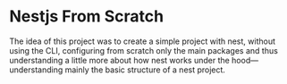 # Nestjs From Scratch

The idea of this project was to create a simple project with nest, without using the CLI, configuring from scratch only the main packages and thus understanding a little more about how nest works under the hood—understanding mainly the basic structure of a nest project.

